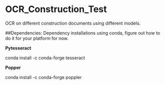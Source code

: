 # OCR_Construction_Test
OCR on different construction documents using different models. 

##Dependencies:
Dependency installations using conda, figure out how to do it for your platform for now.

**Pytesseract**

conda install -c conda-forge tesseract

**Popper**

conda install -c conda-forge poppler
